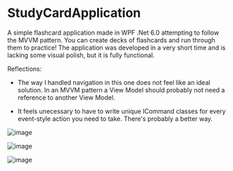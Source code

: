 # StudyCardApplication

A simple flashcard application made in WPF .Net 6.0 attempting to follow the MVVM pattern. You can create decks of flashcards and run through them to practice! The application was developed in a very short time and is lacking some visual polish, but it is fully functional.

Reflections:

  * The way I handled navigation in this one does not feel like an ideal solution. In an MVVM pattern a View Model should probably not need a reference to another View Model.
  
  * It feels unecessary to have to write unique ICommand classes for every event-style action you need to take. There's probably a better way.

![image](https://user-images.githubusercontent.com/131958687/234818654-61ca121e-c861-46dd-9e88-f7012a0cc06b.png)

![image](https://user-images.githubusercontent.com/131958687/234818740-cc94e48c-28e0-49f2-b20e-083786dbb8a3.png)

![image](https://user-images.githubusercontent.com/131958687/234818823-e8a53d4d-0d61-4c6a-890a-7c3fa9f1f7fe.png)

